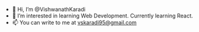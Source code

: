 - 👋 Hi, I’m @VishwanathKaradi
- 🌱 I’m interested in learning Web Development. Currently learning React.
- 📫 You can write to me at vskaradi95@gmail.com

<!---
VishwanathKaradi/VishwanathKaradi is a ✨ special ✨ repository because its `README.md` (this file) appears on your GitHub profile.
You can click the Preview link to take a look at your changes.
--->
